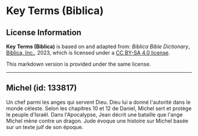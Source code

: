 # Key Terms (Biblica)

## License Information

**Key Terms (Biblica)** is based on and adapted from: _Biblica Bible Dictionary_, [Biblica, Inc.](https://www.biblica.com/), 2023, which is licensed under a [CC BY-SA 4.0 license](https://creativecommons.org/licenses/by-sa/4.0/legalcode.en).

This markdown version is provided under the same license.



--------------------------------

## Michel (id: 133817)

Un chef parmi les anges qui servent Dieu. Dieu lui a donné l'autorité dans le monde céleste. Selon les chapitres 10 et 12 de Daniel, Michel sert et protège le peuple d'Israël. Dans l'Apocalypse, Jean décrit une bataille que l'ange Michel mène contre un dragon. Jude évoque une histoire sur Michel basée sur un texte juif de son époque.


